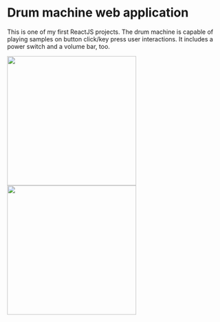 # Drum machine web application

This is one of my first ReactJS projects. The drum machine is capable of playing samples on button click/key press user interactions. It includes a power switch and a volume bar, too.

<img src="https://user-images.githubusercontent.com/83016858/210379179-08b05a08-8023-4966-bfde-be38b3e12646.png" height="300"><img src="https://user-images.githubusercontent.com/83016858/210379191-693a0f2f-bf66-4bb4-899c-fba7341fc6d5.png" height="300">

